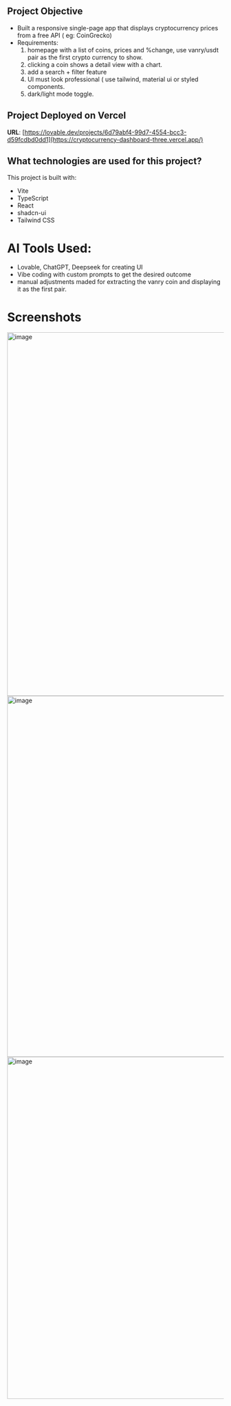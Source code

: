 ## Project Objective

- Built a responsive single-page app that displays cryptocurrency prices from a free API ( eg: CoinGrecko)
- Requirements:
  1. homepage with a list of coins, prices and %change, use vanry/usdt pair as the first crypto currency to show.
  2. clicking a coin shows a detail view with a chart.
  3. add a search + filter feature
  4. UI must look professional ( use tailwind, material ui or styled components.
  5. dark/light mode toggle.


## Project Deployed on Vercel

**URL**: [https://lovable.dev/projects/6d79abf4-99d7-4554-bcc3-d59fcdbd0dd1](https://cryptocurrency-dashboard-three.vercel.app/)

## What technologies are used for this project?

This project is built with:

- Vite
- TypeScript
- React
- shadcn-ui
- Tailwind CSS


# AI Tools Used: 
- Lovable, ChatGPT, Deepseek for creating UI
- Vibe coding with custom prompts to get the desired outcome
- manual adjustments maded for extracting the vanry coin and displaying it as the first pair.


# Screenshots

<img width="1357" height="844" alt="image" src="https://github.com/user-attachments/assets/c9958f57-7dbb-41a1-8546-42e40edaaaa7" />
<img width="1370" height="838" alt="image" src="https://github.com/user-attachments/assets/f2c8448c-5e64-4bb1-9716-d29df1816d10" />
<img width="1366" height="794" alt="image" src="https://github.com/user-attachments/assets/56b8fc21-4013-459a-b333-367fe3b04c9f" />




